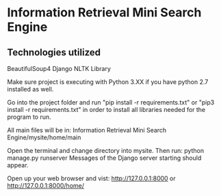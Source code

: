 # Information Retrieval Mini Search Engine

Technologies utilized
---------------------
BeautifulSoup4 
Django
NLTK Library

Make sure project is executing with Python 3.XX if you have python 2.7 installed as well.

Go into the project folder and run "pip install -r requirements.txt" or "pip3 install -r requirements.txt" 
in order to install all libraries needed for the program to run.

All main files will be in: Information Retrieval Mini Search Engine/mysite/home/main

Open the terminal and change directory into mysite. Then run: python manage.py runserver 
Messages of the Django server starting should appear.

Open up your web browser and vist: http://127.0.0.1:8000 or http://127.0.0.1:8000/home/